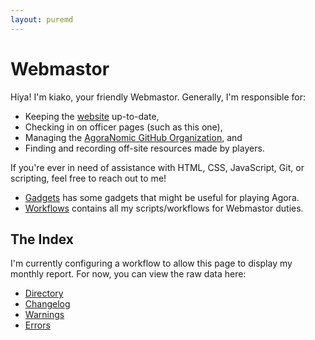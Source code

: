 ```yaml
---
layout: puremd
---
```


# Webmastor

Hiya! I'm kiako, your friendly Webmastor. Generally, I'm responsible for:

- Keeping the [website](<https://agoranomic.org/>) up-to-date,
- Checking in on officer pages (such as this one),
- Managing the [AgoraNomic GitHub Organization](<https://github.com/AgoraNomic>), and
- Finding and recording off-site resources made by players.

If you're ever in need of assistance with HTML, CSS, JavaScript, Git, or scripting, feel free to reach out to me!

- [Gadgets](/Webmastor/gadgets.html) has some gadgets that might be useful for playing Agora.
- [Workflows](/Webmastor/workflows.html) contains all my scripts/workflows for Webmastor duties.

## The Index

I'm currently configuring a workflow to allow this page to display my monthly report. For now, you can view the raw data here:

- [Directory](<https://github.com/AgoraNomic/Webmastor/blob/main/Directory.yaml>)
- [Changelog](<https://github.com/AgoraNomic/Webmastor/blob/main/Changelog.yaml>)
- [Warnings](<https://github.com/AgoraNomic/Webmastor/blob/main/Warnings.yaml>)
- [Errors](<https://github.com/AgoraNomic/Webmastor/blob/main/Errors.yaml>)
